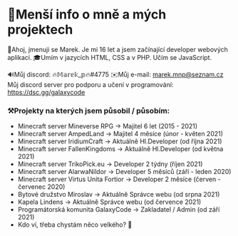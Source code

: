 
# 📜Menší info o mně a mých projektech

👋Ahoj, jmenuji se Marek. Je mi 16 let a jsem začínající developer webových aplikací. 
🎓Umím v jazycích HTML, CSS a v PHP. Učím se JavaScript.

🔊Můj discord: 🔥𝕄𝕒𝕣𝕖𝕜_𝕡🔥#4775 
✉️Můj e-mail: marek.mnp@seznam.cz 
Můj discord server pro podporu a učení v programování: https://dsc.gg/galaxycode

### ⚒️Projekty na kterých jsem působil / působím:
- Minecraft server Mineverse RPG -> Majitel 6 let (2015 - 2021)
- Minecraft server AmpedLand -> Majitel 4 měsíce (únor - květen 2021)
- Minecraft server IridiumCraft -> Aktuálně Hl.Developer (od října 2021)
- Minecraft server FallenKingdoms -> Aktuálně Hl.Developer (od května 2021)
- Minecraft server TrikoPick.eu -> Developer 2 týdny (říjen 2021)
- Minecraft server AlarwaNildor -> Developer 5 měsíců (září - leden 2020)
- Minecraft server Virtus Unita Fortior -> Developer 2 měsíce (červen - červenec 2020)
- Bytové družstvo Miroslav -> Aktuálně Správce webu (od srpna 2021)
- Kapela Lindens -> Aktuálně Správce webu (od července 2021)
- Programátorská komunita GalaxyCode -> Zakladatel / Admin (od září 2021)
- Kdo ví, třeba chystám něco velkého? 🤔
